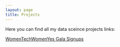 ```yaml
---
layout: page
title: Projects
---
```



Here you can find all my data sceince projects links:

[WomenTechWomenYes Gala Signups](/womentechwomenyes)

